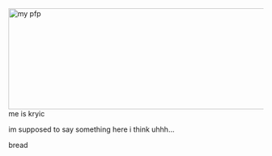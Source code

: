 <html>
  <img src="https://cdn.discordapp.com/attachments/915454288401154098/925847672567500901/mybanner1234234.png" alt="my pfp" width="512" height="200">
</html>
me is kryic

im supposed to say something here i think uhhh...

bread
